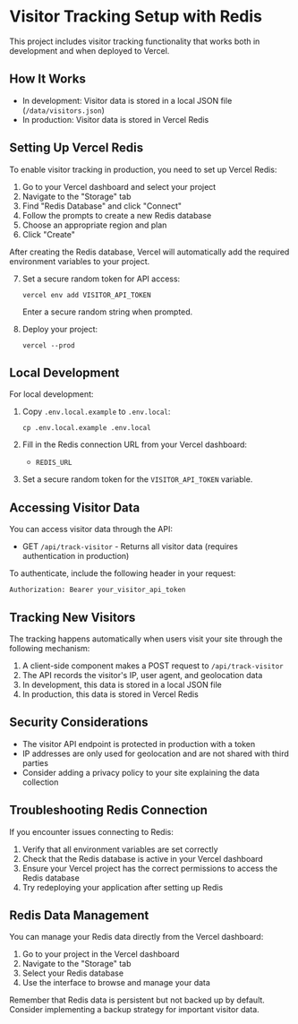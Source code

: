 # Visitor Tracking Setup with Redis

This project includes visitor tracking functionality that works both in development and when deployed to Vercel.

## How It Works

- In development: Visitor data is stored in a local JSON file (`/data/visitors.json`)
- In production: Visitor data is stored in Vercel Redis

## Setting Up Vercel Redis

To enable visitor tracking in production, you need to set up Vercel Redis:

1. Go to your Vercel dashboard and select your project
2. Navigate to the "Storage" tab
3. Find "Redis Database" and click "Connect"
4. Follow the prompts to create a new Redis database
5. Choose an appropriate region and plan
6. Click "Create"

After creating the Redis database, Vercel will automatically add the required environment variables to your project.

7. Set a secure random token for API access:

   ```
   vercel env add VISITOR_API_TOKEN
   ```

   Enter a secure random string when prompted.

8. Deploy your project:
   ```
   vercel --prod
   ```

## Local Development

For local development:

1. Copy `.env.local.example` to `.env.local`:

   ```
   cp .env.local.example .env.local
   ```

2. Fill in the Redis connection URL from your Vercel dashboard:

   - `REDIS_URL`

3. Set a secure random token for the `VISITOR_API_TOKEN` variable.

## Accessing Visitor Data

You can access visitor data through the API:

- GET `/api/track-visitor` - Returns all visitor data (requires authentication in production)

To authenticate, include the following header in your request:

```
Authorization: Bearer your_visitor_api_token
```

## Tracking New Visitors

The tracking happens automatically when users visit your site through the following mechanism:

1. A client-side component makes a POST request to `/api/track-visitor`
2. The API records the visitor's IP, user agent, and geolocation data
3. In development, this data is stored in a local JSON file
4. In production, this data is stored in Vercel Redis

## Security Considerations

- The visitor API endpoint is protected in production with a token
- IP addresses are only used for geolocation and are not shared with third parties
- Consider adding a privacy policy to your site explaining the data collection

## Troubleshooting Redis Connection

If you encounter issues connecting to Redis:

1. Verify that all environment variables are set correctly
2. Check that the Redis database is active in your Vercel dashboard
3. Ensure your Vercel project has the correct permissions to access the Redis database
4. Try redeploying your application after setting up Redis

## Redis Data Management

You can manage your Redis data directly from the Vercel dashboard:

1. Go to your project in the Vercel dashboard
2. Navigate to the "Storage" tab
3. Select your Redis database
4. Use the interface to browse and manage your data

Remember that Redis data is persistent but not backed up by default. Consider implementing a backup strategy for important visitor data.
